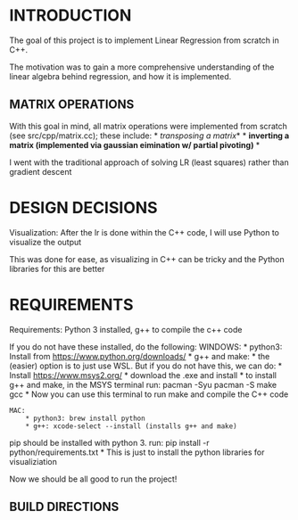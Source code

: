 # INTRODUCTION #

The goal of this project is to implement Linear Regression from scratch in C++.

The motivation was to gain a more comprehensive understanding of the linear algebra behind regression, and how it is implemented.

## MATRIX OPERATIONS ##

With this goal in mind, all matrix operations were implemented from scratch (see src/cpp/matrix.cc); these include: 
    * *transposing a matrix**
    *  **inverting a matrix (implemented via gaussian eimination w/ partial pivoting)**
    * 

I went with the traditional approach of solving LR (least squares) rather than gradient descent

# DESIGN DECISIONS #

Visualization: After the lr is done within the C++ code, I will use Python to visualize the output 

This was done for ease, as visualizing in C++ can be tricky and the Python libraries for this are better


# REQUIREMENTS #

Requirements: Python 3 installed, g++ to compile the c++ code

If you do not have these installed, do the following: 
    WINDOWS: 
        * python3: Install from https://www.python.org/downloads/
        * g++ and make: 
            * the (easier) option is to just use WSL. But if you do not have this, we can do: 
            * Install https://www.msys2.org/
                * download the .exe and install 
                * to install g++ and make, in the MSYS terminal run: 
                    pacman -Syu 
                    pacman -S make gcc 
                * Now you can use this terminal to run make and compile the C++ code

    MAC: 
        * python3: brew install python
        * g++: xcode-select --install (installs g++ and make)

pip should be installed with python 3. run: 
pip install -r python/requirements.txt 
    * This is just to install the python libraries for visualiziation

Now we should be all good to run the project! 

## BUILD DIRECTIONS ##




